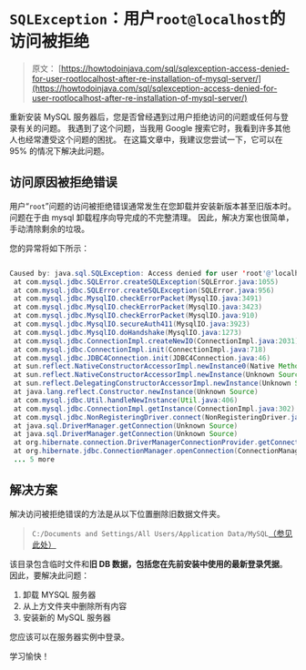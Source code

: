 # `SQLException`：用户`root@localhost`的访问被拒绝

> 原文： [https://howtodoinjava.com/sql/sqlexception-access-denied-for-user-rootlocalhost-after-re-installation-of-mysql-server/](https://howtodoinjava.com/sql/sqlexception-access-denied-for-user-rootlocalhost-after-re-installation-of-mysql-server/)

重新安装 MySQL 服务器后，您是否曾经遇到过用户拒绝访问的问题或任何与登录有关的问题。 我遇到了这个问题，当我用 Google 搜索它时，我看到许多其他人也经常遭受这个问题的困扰。 在这篇文章中，我建议您尝试一下，它可以在 95% 的情况下解决此问题。

## 访问原因被拒绝错误

用户“`root`”问题的访问被拒绝错误通常发生在您卸载并安装新版本甚至旧版本时。 问题在于由 mysql 卸载程序向导完成的不完整清理。 因此，解决方案也很简单，手动清除剩余的垃圾。

您的异常将如下所示：

```java

Caused by: java.sql.SQLException: Access denied for user 'root'@'localhost' (using password: YES)
 at com.mysql.jdbc.SQLError.createSQLException(SQLError.java:1055)
 at com.mysql.jdbc.SQLError.createSQLException(SQLError.java:956)
 at com.mysql.jdbc.MysqlIO.checkErrorPacket(MysqlIO.java:3491)
 at com.mysql.jdbc.MysqlIO.checkErrorPacket(MysqlIO.java:3423)
 at com.mysql.jdbc.MysqlIO.checkErrorPacket(MysqlIO.java:910)
 at com.mysql.jdbc.MysqlIO.secureAuth411(MysqlIO.java:3923)
 at com.mysql.jdbc.MysqlIO.doHandshake(MysqlIO.java:1273)
 at com.mysql.jdbc.ConnectionImpl.createNewIO(ConnectionImpl.java:2031)
 at com.mysql.jdbc.ConnectionImpl.init(ConnectionImpl.java:718)
 at com.mysql.jdbc.JDBC4Connection.init(JDBC4Connection.java:46)
 at sun.reflect.NativeConstructorAccessorImpl.newInstance0(Native Method)
 at sun.reflect.NativeConstructorAccessorImpl.newInstance(Unknown Source)
 at sun.reflect.DelegatingConstructorAccessorImpl.newInstance(Unknown Source)
 at java.lang.reflect.Constructor.newInstance(Unknown Source)
 at com.mysql.jdbc.Util.handleNewInstance(Util.java:406)
 at com.mysql.jdbc.ConnectionImpl.getInstance(ConnectionImpl.java:302)
 at com.mysql.jdbc.NonRegisteringDriver.connect(NonRegisteringDriver.java:282)
 at java.sql.DriverManager.getConnection(Unknown Source)
 at java.sql.DriverManager.getConnection(Unknown Source)
 at org.hibernate.connection.DriverManagerConnectionProvider.getConnection(DriverManagerConnectionProvider.java:110)
 at org.hibernate.jdbc.ConnectionManager.openConnection(ConnectionManager.java:417)
 ... 5 more

```

## 解决方案

解决访问被拒绝错误的方法是从以下位置删除旧数据文件夹。

> `C:/Documents and Settings/All Users/Application Data/MySQL`[（参见此处）](https://dev.mysql.com/doc/refman/5.1/en/windows-installation-layout.html "windows-installation-layout")

该目录包含临时文件和**旧 DB 数据，包括您在先前安装中使用的最新登录凭据**。 因此，要解决此问题：

1.  卸载 MYSQL 服务器
2.  从上方文件夹中删除所有内容
3.  安装新的 MySQL 服务器

您应该可以在服务器实例中登录。

学习愉快！